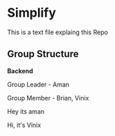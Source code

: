 # Simplify

This is a text file explaing this Repo

## Group Structure

<b>Backend</b>

Group Leader - Aman

Group Member - Brian, Vinix

Hey its aman

Hi, it's Vinix
